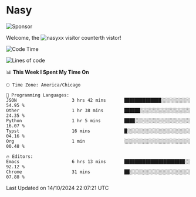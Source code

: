 # Nasy

<!--
<p align="center">
<img height="200" src="https://github-readme-stats.vercel.app/api?username=nasyxx&count_private=true&show_icons=true&theme=dracula&include_all_commits=true"/>
<img height="200" src="https://github-readme-stats.vercel.app/api/top-langs/?username=nasyxx&theme=dracula&hide=html,jupyter+notebook&count_private=true&show_icons=true"/>
</p>

  
----------------
-->

![Sponsor](https://img.shields.io/static/v1.svg?label=Sponsor&message=%E2%9D%A4&logo=GitHub&style=flat&color=pink)
 
Welcome, the ![nasyxx visitor counter](https://count.getloli.com/get/@nasyxx?theme=rule34)th vistor!
 
<!--START_SECTION:waka-->
![Code Time](http://img.shields.io/badge/Code%20Time-4%2C696%20hrs%2054%20mins-blue)

![Lines of code](https://img.shields.io/badge/From%20Hello%20World%20I%27ve%20Written-3.9%20thousand%20lines%20of%20code-blue)

📊 **This Week I Spent My Time On** 

```text
🕑︎ Time Zone: America/Chicago

💬 Programming Languages: 
JSON                     3 hrs 42 mins       ██████████████░░░░░░░░░░░   54.95 % 
Other                    1 hr 38 mins        ██████░░░░░░░░░░░░░░░░░░░   24.35 % 
Python                   1 hr 5 mins         ████░░░░░░░░░░░░░░░░░░░░░   16.07 % 
Typst                    16 mins             █░░░░░░░░░░░░░░░░░░░░░░░░   04.16 % 
Org                      1 min               ░░░░░░░░░░░░░░░░░░░░░░░░░   00.48 % 

🔥 Editors: 
Emacs                    6 hrs 13 mins       ███████████████████████░░   92.12 % 
Chrome                   31 mins             ██░░░░░░░░░░░░░░░░░░░░░░░   07.88 % 
```


 Last Updated on 14/10/2024 22:07:21 UTC
<!--END_SECTION:waka-->

<!-- ![visitors](https://visitor-badge.laobi.icu/badge?page_id=nasyxx.nasyxx) -->
